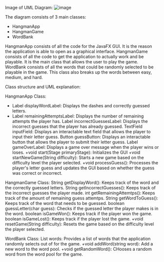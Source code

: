 Image of UML Diagram:
![image](https://github.com/user-attachments/assets/95e2869a-4e97-4fb6-a6dc-8aef94169729)

The diagram consists of 3 main classes:
- HangmanApp
- HangmanGame
- WordBank

HangmanApp consists of all the code for the JavaFX GUI. It is the reason the application is able to open as a graphical interface.
HangmanGame consists of all the code to get the application to actually work and be playable. It is the main class that allows the user to play the game.
WordBank consists of all the words that could be randomly selected to be playable in the game. This class also breaks up the words between easy, medium, and hard. 

Class structure and UML explanation:

HangmanApp Class:
- Label displayWordLabel: Displays the dashes and correctly guessed letters.
- Label remainingAttemptsLabel: Displays the number of remaining attempts the player has.
Label incorrectGuessesLabel: Displays the incorrect guesses that the player has already guessed.
TextField inputField: Displays an interactable text field that allows the player to input their letter guess.
Button guessButton: Displays an interactable button that allows the player to submit their letter guess.
Label gameOverLabel: Displays a game over message when the player wins or loses. 
+void start(Stage primaryStage): Initializes the GUI
+void startNewGame(String difficulty): Starts a new game based on the difficulty level the player selected.
+void processGuess(): Processes the player's letter guess and updates the GUI based on whether the guess was correct or incorrect.

HangmanGame Class:
String getDisplayWord(): Keeps track of the word and the correctly guessed letters.
String getIncorrectGuesses(): Keeps track of the incorrect guesses the player made.
int getRemainingAttemtps(): Keeps track of the amount of remaining guess attemtps.
String getWordToGuess(): Keeps track of the word that needs to be guessed.
boolean guessLetter(char guess): Checks if the guessed letter the player makes is in the word.
boolean isGameWon(): Keeps track if the player won the game.
boolean isGameLost(): Keeps track if the player lost the game.
+void resetGame(String difficulty): Resets the game based on the difficulty level the player selected.

WordBank Class: 
List<String> words: Provides a list of words that the application randomly selects out of for the game. 
+void addWord(string word): Add a new word to the word pool.
+void getRandomWord(): CHooses a random word from the word pool for the game.

